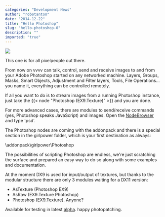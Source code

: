 ```yaml
---
categories: "Development News"
author: "robotanton"
date: "2014-12-22"
title: "Hello Photoshop"
slug: "hello-photoshop-0"
description: ""
imported: "true"
---
```



![](PS-VVVV-Release.PNG) 

This one is for all pixelpeople out there.

From now on vvvv can talk, control, send and receive images to and from your Adobe Photoshop started on any networked machine. Layers, Groups, Masks, Smart Objects, Adjustment and Filter layers, Tools, File Operations... you name it, everything can be controlled remotely. 

If all you want to do is to stream images from a running Photoshop instance, just take the {{< node "Photoshop (EX9.Texture)" >}} and you are done.

For more advanced cases, there are modules to send/receive commands (yes, Photoshop speaks JavaScript) and images. Open the [NodeBrowser](https://betadocs.vvvv.org/using-vvvv/the-user-interface/node-browser.html) and type 'psd'.

The Photoshop nodes are coming with the addonpack and there is a special section in the girlpower folder, which is your first destination as always:

 \addonpack\girlpower\Photoshop

The possibilities of scripting Photoshop are endless, we're just scratching the surface and prepared an easy way to do so along with some examples and documentation.

At the moment DX9 is used for input/output of textures, but thanks to the modular structure there are only 3 modules waiting for a DX11 version: 
* AsTexture (Photoshop EX9)
* AsRaw (EX9.Texture Photoshop)
* Photoshop (EX9.Texture). 
Anyone?

Available for testing in latest [alpha](https://vvvv.org/downloads/previews).
happy photopatching.